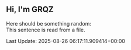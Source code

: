 ## Hi, I'm GRQZ
Here should be something random:  
This sentence is read from a file.


Last Update: 2025-08-26 06:17:11.909414+00:00
